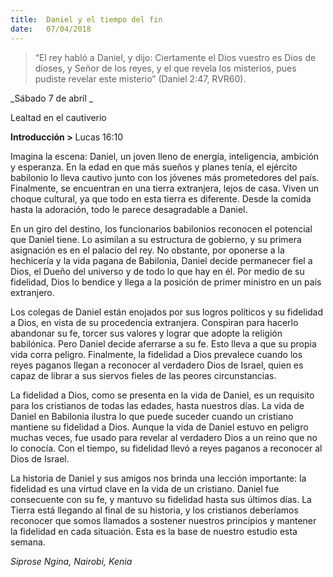 ```yaml
---
title:  Daniel y el tiempo del fin
date:   07/04/2018
---
```


> <p></p>
> “El rey habló a Daniel, y dijo: Ciertamente el Dios vuestro es Dios de dioses, y Señor de los reyes, y el que revela los misterios, pues pudiste revelar este misterio” (Daniel 2:47, RVR60). 

_Sábado 7 de abril _

Lealtad en el cautiverio 

**Introducción >** Lucas 16:10 

Imagina la escena: Daniel, un joven lleno de energía, inteligencia, ambición y esperanza. En la edad en que más sueños y planes tenía, el ejército babilonio lo lleva cautivo junto con los jóvenes más prometedores del país. Finalmente, se encuentran en una tierra extranjera, lejos de casa. Viven un choque cultural, ya que todo en esta tierra es diferente. Desde la comida hasta la adoración, todo le parece desagradable a Daniel. 

En un giro del destino, los funcionarios babilonios reconocen el potencial que Daniel tiene. Lo asimilan a su estructura de gobierno, y su primera asignación es en el palacio del rey. No obstante, por oponerse a la hechicería y la vida pagana de Babilonia, Daniel decide permanecer fiel a Dios, el Dueño del universo y de todo lo que hay en él. Por medio de su fidelidad, Dios lo bendice y llega a la posición de primer ministro en un país extranjero. 

Los colegas de Daniel están enojados por sus logros políticos y su fidelidad a Dios, en vista de su procedencia extranjera. Conspiran para hacerlo abandonar su fe, torcer sus valores y lograr que adopte la religión babilónica. Pero Daniel decide aferrarse a su fe. Esto lleva a que su propia vida corra peligro. Finalmente, la fidelidad a Dios prevalece cuando los reyes paganos llegan a reconocer al verdadero Dios de Israel, quien es capaz de librar a sus siervos fieles de las peores circunstancias. 

La fidelidad a Dios, como se presenta en la vida de Daniel, es un requisito para los cristianos de todas las edades, hasta nuestros días. La vida de Daniel en Babilonia ilustra lo que puede suceder cuando un cristiano mantiene su fidelidad a Dios. Aunque la vida de Daniel estuvo en peligro muchas veces, fue usado para revelar al verdadero Dios a un reino que no lo conocía. Con el tiempo, su fidelidad llevó a reyes paganos a reconocer al Dios de Israel. 

La historia de Daniel y sus amigos nos brinda una lección importante: la fidelidad es una virtud clave en la vida de un cristiano. Daniel fue consecuente con su fe, y mantuvo su fidelidad hasta sus últimos días. La Tierra está llegando al final de su historia, y los cristianos deberíamos reconocer que somos llamados a sostener nuestros principios y mantener la fidelidad en cada situación. Esta es la base de nuestro estudio esta semana. 

_Siprose Ngina, Nairobi, Kenia_